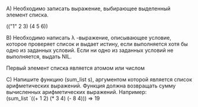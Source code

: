 А) Необходимо записать выражение, выбирающее выделенный элемент списка. 

(("1" 2 3) (4 5 6))


В) Необходимо написать λ -выражение, описывающее условие, которое проверяет список и выдает истину, если выполняется хотя бы одно из заданных условий. 
Если ни одно из заданных условий не выполняется, выдать NIL.

Первый элемент списка является атомом или числом


С) Напишите функцию (sum_list s), аргументом которой является список арифметических выражений.
 Функция должна возвращать сумму вычисленных арифметических  выражений. 
 Например:                        
 (sum_list `((+ 1 2) (* 3 4) (- 8 4))) => 19
